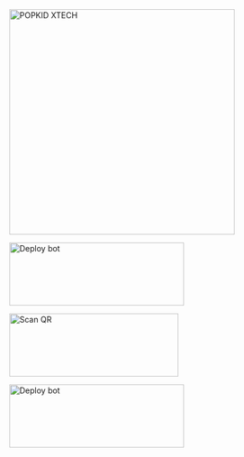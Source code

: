 <a href="https://whatsapp.com/channel/0029VadQrNI8KMqo79BiHr3l">
      <img alt="POPKID XTECH" height="400" src="https://files.catbox.moe/ialfpw.png" />
    </a>
  </div>
</div>

<a href="https://github.com/Popkiddevs/POPKID-XTECH/fork" target="blank"><img align="center" src="https://i.imgur.com/cxaSEWe.png" alt="Deploy bot" height="112" width="310" /></a>

</div>

<a href="https://popkid.vercel.app/"><img align="center" src="https://i.imgur.com/dzPTA6u.png" alt="Scan QR" height="112" width="300" /></a><br>

</div>

<a href="https://vercel.com/popkiddevs-projects/popkid-xtech/heroku-deploy" target="blank"><img align="center" src="https://i.imgur.com/6rs61MY.png" alt="Deploy bot" height="112" width="310" /></a>
  <div>
